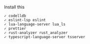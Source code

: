 Install this

    ✓ codelldb 
    ✓ eslint-lsp eslint
    ✓ lua-language-server lua_ls
    ✓ prettier 
    ✓ rust-analyzer rust_analyzer
    ✓ typescript-language-server tsserver
 
